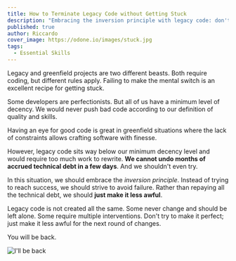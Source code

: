 ```yaml
---
title: How to Terminate Legacy Code without Getting Stuck
description: "Embracing the inversion principle with legacy code: don't try to make it perfect; just make it less awful for the next round of changes."
published: true
author: Riccardo
cover_image: https://odone.io/images/stuck.jpg
tags:
  - Essential Skills
---
```


Legacy and greenfield projects are two different beasts. Both require coding, but different rules apply. Failing to make the mental switch is an excellent recipe for getting stuck.

Some developers are perfectionists. But all of us have a minimum level of decency. We would never push bad code according to our definition of quality and skills.

Having an eye for good code is great in greenfield situations where the lack of constraints allows crafting software with finesse.

However, legacy code sits way below our minimum decency level and would require too much work to rewrite. **We cannot undo months of accrued technical debt in a few days**. And we shouldn't even try.

In this situation, we should embrace the *inversion principle*. Instead of trying to reach success, we should strive to avoid failure. Rather than repaying all the technical debt, we should **just make it less awful**.

Legacy code is not created all the same. Some never change and should be left alone. Some require multiple interventions. Don't try to make it perfect; just make it less awful for the next round of changes.

You will be back.

![I'll be back](https://odone.io/images/ill-be-back.gif)
